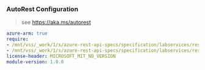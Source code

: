 ### AutoRest Configuration

> see https://aka.ms/autorest

``` yaml
azure-arm: true
require:
- /mnt/vss/_work/1/s/azure-rest-api-specs/specification/labservices/resource-manager/readme.md
- /mnt/vss/_work/1/s/azure-rest-api-specs/specification/labservices/resource-manager/readme.go.md
license-header: MICROSOFT_MIT_NO_VERSION
module-version: 1.0.0

```